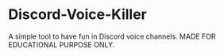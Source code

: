 # Discord-Voice-Killer
A simple tool to have fun in Discord voice channels. MADE FOR EDUCATIONAL PURPOSE ONLY.
